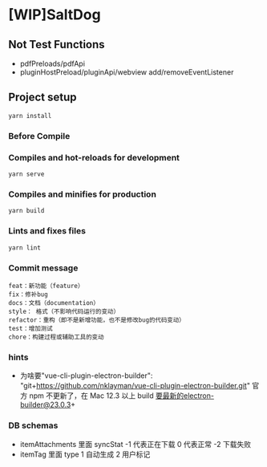 # [WIP]SaltDog

## Not Test Functions

-   pdfPreloads/pdfApi
-   pluginHostPreload/pluginApi/webview add/removeEventListener

## Project setup

```
yarn install
```

### Before Compile

### Compiles and hot-reloads for development

```
yarn serve
```

### Compiles and minifies for production

```
yarn build
```

### Lints and fixes files

```
yarn lint
```

### Commit message

```
feat：新功能（feature）
fix：修补bug
docs：文档（documentation）
style： 格式（不影响代码运行的变动）
refactor：重构（即不是新增功能，也不是修改bug的代码变动）
test：增加测试
chore：构建过程或辅助工具的变动
```

### hints

-   为啥要"vue-cli-plugin-electron-builder": "git+https://github.com/nklayman/vue-cli-plugin-electron-builder.git"
    官方 npm 不更新了，在 Mac 12.3 以上 build 要最新的electron-builder@23.0.3+

### DB schemas

-   itemAttachments 里面 syncStat -1 代表正在下载 0 代表正常 -2 下载失败
-   itemTag 里面 type 1 自动生成 2 用户标记
